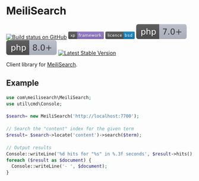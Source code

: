 MeiliSearch
===========

[![Build status on GitHub](https://github.com/xp-forge/meilisearch/workflows/Tests/badge.svg)](https://github.com/xp-forge/meilisearch/actions)
[![XP Framework Module](https://raw.githubusercontent.com/xp-framework/web/master/static/xp-framework-badge.png)](https://github.com/xp-framework/core)
[![BSD Licence](https://raw.githubusercontent.com/xp-framework/web/master/static/licence-bsd.png)](https://github.com/xp-framework/core/blob/master/LICENCE.md)
[![Requires PHP 7.0+](https://raw.githubusercontent.com/xp-framework/web/master/static/php-7_0plus.svg)](http://php.net/)
[![Supports PHP 8.0+](https://raw.githubusercontent.com/xp-framework/web/master/static/php-8_0plus.svg)](http://php.net/)
[![Latest Stable Version](https://poser.pugx.org/xp-forge/meilisearch/version.png)](https://packagist.org/packages/xp-forge/meilisearch)

Client library for [MeiliSearch](https://www.meilisearch.com/).

Example
-------
```php
use com\meilisearch\MeiliSearch;
use util\cmd\Console;

$search= new MeiliSearch('http://localhost:7700');

// Search the "content" index for the given term
$result= $search->locate('content')->search($term);

// Output results
Console::writeLine('%d hits for "%s" in %.3f seconds', $result->hits(), $term, $result->elapsedTime());
foreach ($result as $document) {
  Console::writeLine('- ', $document);
}
```